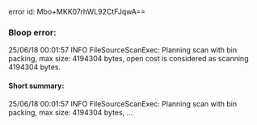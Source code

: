 error id: Mbo+MKK07rhWL92CtFJqwA==
### Bloop error:

25/06/18 00:01:57 INFO FileSourceScanExec: Planning scan with bin packing, max size: 4194304 bytes, open cost is considered as scanning 4194304 bytes.
#### Short summary: 

25/06/18 00:01:57 INFO FileSourceScanExec: Planning scan with bin packing, max size: 4194304 bytes, ...